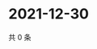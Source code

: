 # 2021-12-30

共 0 条

<!-- BEGIN WEIBO -->
<!-- 最后更新时间 Thu Dec 30 2021 14:18:31 GMT+0800 (China Standard Time) -->

<!-- END WEIBO -->
